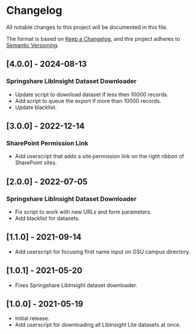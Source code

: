 # Changelog
All notable changes to this project will be documented in this file.

The format is based on [Keep a Changelog](https://keepachangelog.com/en/1.0.0/),
and this project adheres to [Semantic Versioning](https://semver.org/spec/v2.0.0.html).

## [4.0.0] - 2024-08-13
### Springshare LibInsight Dataset Downloader
- Update script to download dataset if less then 10000 records.
- Add script to queue the export if more than 10000 records.
- Update blacklist.

## [3.0.0] - 2022-12-14
### SharePoint Permission Link
- Add userscript that adds a site permission link on the right ribbon of SharePoint sites.

## [2.0.0] - 2022-07-05
### Springshare LibInsight Dataset Downloader
- Fix script to work with new URLs and form parameters.
- Add blacklist for datasets.

## [1.1.0] - 2021-09-14
- Add userscript for focusing first name input on GSU campus directory.

## [1.0.1] - 2021-05-20
- Fixes Springshare LibInsight dataset downloader.

## [1.0.0] - 2021-05-19
- Initial release.
- Add userscript for downloading all LibInsight Lite datasets at once.
